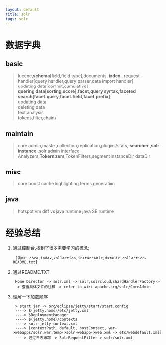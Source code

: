 ```yaml
---
layout: default
title: solr
tags: solr 
---
```

# 数据字典

## basic

> lucene,**schema**[field,field type],documents, **index** ,
> request handler[query handler,query parser,data import handler]  
updating data[commit,cumulative]  
**quering data[sorting,score],facet,query syntax,faceted search[facet.query,facet.field,facet.prefix]**  
updating data  
deleting data  
text analysis  
tokens,filter,chains  

## maintain

> core admin,master,collection,replication,plugins/stats, **searcher** ,**solr instance** ,solr admin interface
Analyzers,**Tokernizers**,TokenFilters,segment
> instanceDir dataDir

## misc

>core boost cache highlighting terms generation

## java

>hotspot vm diff vs java runtime java SE runtime 

# 经验总结
1. 通过控制台,找到了很多需要学习的概念;  

        [例如: core,index,collection,instanceDir,dataDir,collection-README.txt]

2. 通过README.TXT

        Home Director -> solr.xml -> solr,solrcloud,shardHandlerFactory-> 
        -> 查看具体文件的注释 -> refer to wiki.apache.org/solr/CoreAdmin

3. 理解一下加载顺序

        > start.jar -> org/eclipse/jetty/start/start.config
        ----> $(jetty.home)/etc/jetty.xml
        ----> $DeploymentManager
        ----> $(jetty.home)/contexts
        ----> solr-jetty-context.xml
        ----> [contextPath, default, hostContext, war->webapps/solr.war,temp->solr-webapp->web.xml -> etc/webdefault.xml]
        ----> 通过日志跟踪--> SolrRequestFilter-> solr/solr.xml 


